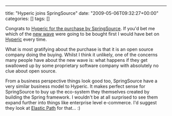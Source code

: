 ---
title: "Hyperic joins SpringSource"
date: "2009-05-06T09:32:27+00:00"
categories: []
tags: []

Congrats to <a href="http://www.hyperic.com/blog/springsource/">Hyperic for the purchase by SpringSource</a>. If you'd bet me which of the <a href="http://techteapot.com/network-managements-new-wave/">new wave</a> were going to be bought first I would have bet on <a href="http://www.hyperic.com/">Hyperic</a> every time.

What is most gratifying about the purchase is that it is an open source company doing the buying. Whilst I think it unlikely, one of the concerns many people have about the new wave is: what happens if they get swallowed up by some proprietary software company with absolutely no clue about open source.

From a business perspective things look good too, SpringSource have a very similar business model to Hyperic. It makes perfect sense for SpringSource to buy up the eco-system they themselves created by building the Spring framework. I wouldn't be at all surprised to see them expand further into things like enterprise level e-commerce. I'd suggest they look at <a href="http://www.getelastic.com/">Elastic Path</a> for that... :)

